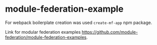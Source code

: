 # module-federation-example

For webpack boilerplate creation was used `create-mf-app` npm package.

Link for modular federation examples https://github.com/module-federation/module-federation-examples.
